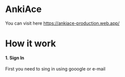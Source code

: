 # AnkiAce

You can visit here https://ankiace-production.web.app/

# How it work
#### 1. Sign In
First you need to sing in using gooogle or e-mail

